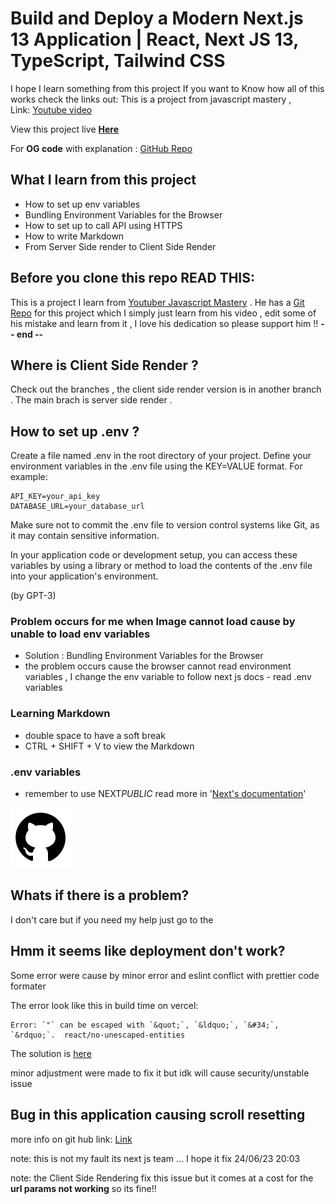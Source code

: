 # Build and Deploy a Modern Next.js 13 Application | React, Next JS 13, TypeScript, Tailwind CSS

I hope I learn something from this project
If you want to Know how all of this works check the links out:
This is a project from javascript mastery ,  
 Link: [Youtube video](https://youtu.be/pUNSHPyVryU)

 View this project live **[Here](https://learn-next13-ssr-csr.vercel.app/)**

For **OG code** with explanation : [GitHub Repo](https://github.com/adrianhajdin/project_next13_car_showcase/tree/main)

## What I learn from this project

- How to set up env variables
- Bundling Environment Variables for the Browser
- How to set up to call API using HTTPS
- How to write Markdown
- From Server Side render to Client Side Render

## Before you clone this repo READ THIS:
This is a project I learn from [Youtuber Javascript Mastery](https://www.youtube.com/@javascriptmastery) . He has a [Git Repo](https://github.com/adrianhajdin/project_next13_car_showcase) for this project which I simply just learn from his video , edit some of his mistake and learn from it , I love his dedication so please support him !! **-- end --**

## Where is Client Side Render ?
Check out the branches , the client side render version is in another branch . The main brach is server side render .
## How to set up .env ?

Create a file named .env in the root directory of your project.
Define your environment variables in the .env file using the KEY=VALUE format. For example:

```
API_KEY=your_api_key
DATABASE_URL=your_database_url
```

Make sure not to commit the .env file to version control systems like Git, as it may contain sensitive information.

In your application code or development setup, you can access these variables by using a library or method to load the contents of the .env file into your application's environment.

(by GPT-3)

### Problem occurs for me when Image cannot load cause by unable to load env variables

- Solution : Bundling Environment Variables for the Browser
- the problem occurs cause the browser cannot read environment variables , I change the env variable to follow next js docs - read .env variables

### Learning Markdown

- double space to have a soft break
- CTRL + SHIFT + V to view the Markdown

### .env variables

- remember to use NEXT*PUBLIC* read more in '[Next's documentation](https://nextjs.org/docs/app/building-your-application/configuring/environment-variables#bundling-environment-variables-for-the-browser)'

![Alt text](/public/github.svg "GitHub LOGO")

  <!-- Link bruh so ugly -->

## Whats if there is a problem?
I don't care but if you need my help just go to the

## Hmm it seems like deployment don't work?
Some error were cause by minor error and eslint conflict with prettier code formater 

The error look like this in build time on vercel:
```
Error: `"` can be escaped with `&quot;`, `&ldquo;`, `&#34;`, `&rdquo;`.  react/no-unescaped-entities
```
The solution is [here](https://nextjs.org/docs/pages/building-your-application/configuring/eslint#disabling-rules)

minor adjustment were made to fix it but idk will cause security/unstable issue
## Bug in this application causing scroll resetting

more info on git hub link: [Link](https://github.com/vercel/next.js/issues/49087)



note: this is not my fault its next js team ... I hope it fix 24/06/23 20:03

note: the Client Side Rendering fix this issue but it comes at a cost for the **url params not working** so its fine!!
